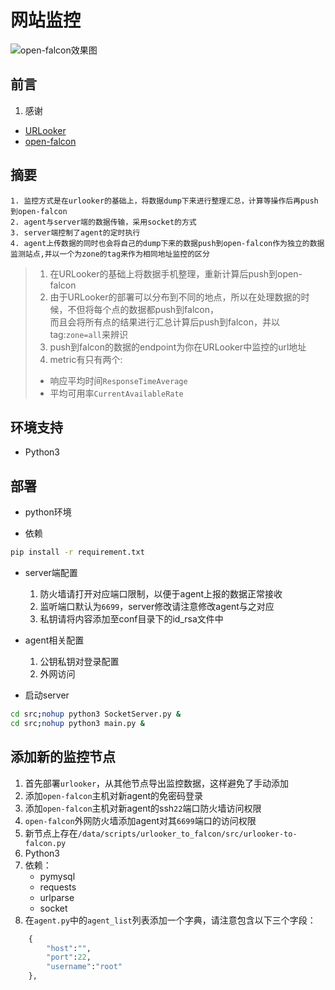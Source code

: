 # 网站监控

![open-falcon效果图](https://github.com/forsaken527/Urlooker-to-falcon/blob/master/img/QQ20170504-165654@2x.png?raw=true
 "最终效果图")

## 前言

1. 感谢
+ [URLooker](https://github.com/URLooker "URLooker")
+ [open-falcon](https://github.com/open-falcon "open-falcon")


## 摘要

```text
1. 监控方式是在urlooker的基础上，将数据dump下来进行整理汇总，计算等操作后再push到open-falcon
2. agent与server端的数据传输，采用socket的方式
3. server端控制了agent的定时执行
4. agent上传数据的同时也会将自己的dump下来的数据push到open-falcon作为独立的数据监测站点,并以一个为zone的tag来作为相同地址监控的区分
```

> 1. 在URLooker的基础上将数据手机整理，重新计算后push到open-falcon
> 2. 由于URLooker的部署可以分布到不同的地点，所以在处理数据的时候，不但将每个点的数据都push到falcon，\
而且会将所有点的结果进行汇总计算后push到falcon，并以tag:`zone=all`来辨识 
> 3. push到falcon的数据的endpoint为你在URLooker中监控的url地址
> 4. metric有只有两个:
> + 响应平均时间`ResponseTimeAverage`
> + 平均可用率`CurrentAvailableRate` 


## 环境支持
+ Python3

## 部署

+ python环境

+ 依赖
```bash
pip install -r requirement.txt
```
+ server端配置
    1. 防火墙请打开对应端口限制，以便于agent上报的数据正常接收
    2. 监听端口默认为`6699`，server修改请注意修改agent与之对应
    3. 私钥请将内容添加至conf目录下的id_rsa文件中

+ agent相关配置
    1. 公钥私钥对登录配置
    2. 外网访问
  
+ 启动server

```bash
cd src;nohup python3 SocketServer.py &
cd src;nohup python3 main.py &
```
## 添加新的监控节点

1. 首先部署`urlooker`，从其他节点导出监控数据，这样避免了手动添加
2. 添加`open-falcon`主机对新agent的免密码登录
3. 添加`open-falcon`主机对新agent的ssh`22`端口防火墙访问权限
4. `open-falcon`外网防火墙添加agent对其`6699`端口的访问权限
5. 新节点上存在`/data/scripts/urlooker_to_falcon/src/urlooker-to-falcon.py`
6. Python3
7. 依赖：
    + pymysql
    + requests
    + urlparse
    + socket
8. 在`agent.py`中的`agent_list`列表添加一个字典，请注意包含以下三个字段：
```python
    {
        "host":"",  
        "port":22,
        "username":"root"
    },
```
